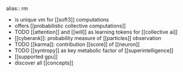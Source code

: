 alias:: rm

- is unique vm for [[soft3]] computations
- offers [[probabilistic collective computations]]
- TODO [[attention]] and [[will]] as learning tokens for [[collective ai]]
- [[cyberank]]: probability measure of [[particles]] observation
- TODO [[karma]]: contribution [[score]] of [[neuron]]
- TODO [[syntropy]] as key metabolic factor of [[superintelligence]]
- [[supported gpu]]
- discover all [[concepts]]
